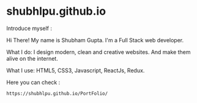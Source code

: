 # shubhlpu.github.io
Introduce myself :

Hi There! My name is Shubham Gupta. I'm a Full Stack web developer.

What I do: I design modern, clean and creative websites. And make them alive on the internet.

What I use: HTML5, CSS3, Javascript, ReactJs, Redux.

Here you can check :

    https://shubhlpu.github.io/PortFolio/
